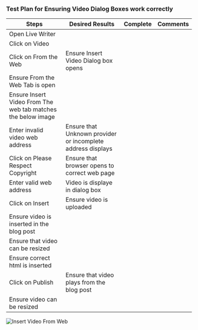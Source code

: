 ### Test Plan for Ensuring Video Dialog Boxes work correctly
Steps                  | Desired Results                | Complete | Comments
--------------------------|--------------------------------------------|----------| --------
Open Live Writer |  |  |
Click on Video | | | 
Click on From the Web | Ensure Insert Video Dialog box opens | |
| Ensure From the Web Tab is open | |
| Ensure Insert Video From The web tab matches the below image | |
Enter invalid video web address | Ensure that Unknown provider or incomplete address displays | |
Click on Please Respect Copyright | Ensure that browser opens to correct web page | |
Enter valid web address | Video is displaye in dialog box | |
Click on Insert | Ensure video is uploaded | | 
| Ensure video is inserted in the blog post | | 
| Ensure that video can be resized | | 
| Ensure correct html is inserted  | |
Click on Publish | Ensure that video plays from the blog post  | | 
 | Ensure video can be resized | |

![Insert Video From Web](images/videofromweb.png) 